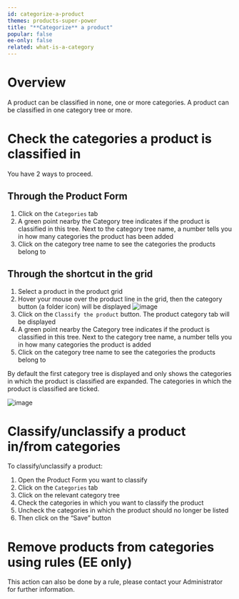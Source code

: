 ```yaml
---
id: categorize-a-product
themes: products-super-power
title: "**Categorize** a product"
popular: false
ee-only: false
related: what-is-a-category
---
```


# Overview

A product can be classified in none, one or more categories. A product can be classified in one category tree or more.

# Check the categories a product is classified in

You have 2 ways to proceed.

## Through the Product Form

1.  Click on the `Categories` tab
1.  A green point nearby the Category tree indicates if the product is classified in this tree. Next to the category tree name, a number tells you in how many categories the product has been added
1.  Click on the category tree name to see the categories the products belong to

## Through the shortcut in the grid

1.  Select a product in the product grid
1.  Hover your mouse over the product line in the grid, then the category button (a folder icon) will be displayed
  ![image](/img/Products_GridHover.png.png)
1.  Click on the `Classify the product` button. The product category tab will be displayed
1.  A green point nearby the Category tree indicates if the product is classified in this tree. Next to the category tree name, a number tells you in how many categories the product is added
1.  Click on the category tree name to see the categories the products belong to

By default the first category tree is displayed and only shows the categories in which the product is classified are expanded. The categories in which the product is classified are ticked.

![image](/img/Products_PEF6_Category.png.png)

# Classify/unclassify a product in/from categories

To classify/unclassify a product:
1.  Open the Product Form you want to classify
1.  Click on the `Categories` tab
1.  Click on the relevant category tree
1.  Check the categories in which you want to classify the product
1.  Uncheck the categories in which the product should no longer be listed
1.  Then click on the “Save” button

# Remove products from categories using rules (EE only)

This action can also be done by a rule, please contact your Administrator for further information.
